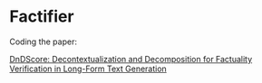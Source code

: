 # Factifier
Coding the paper:

[DnDScore: Decontextualization and Decomposition for Factuality Verification in Long-Form Text Generation](https://arxiv.org/abs/2412.13175)






